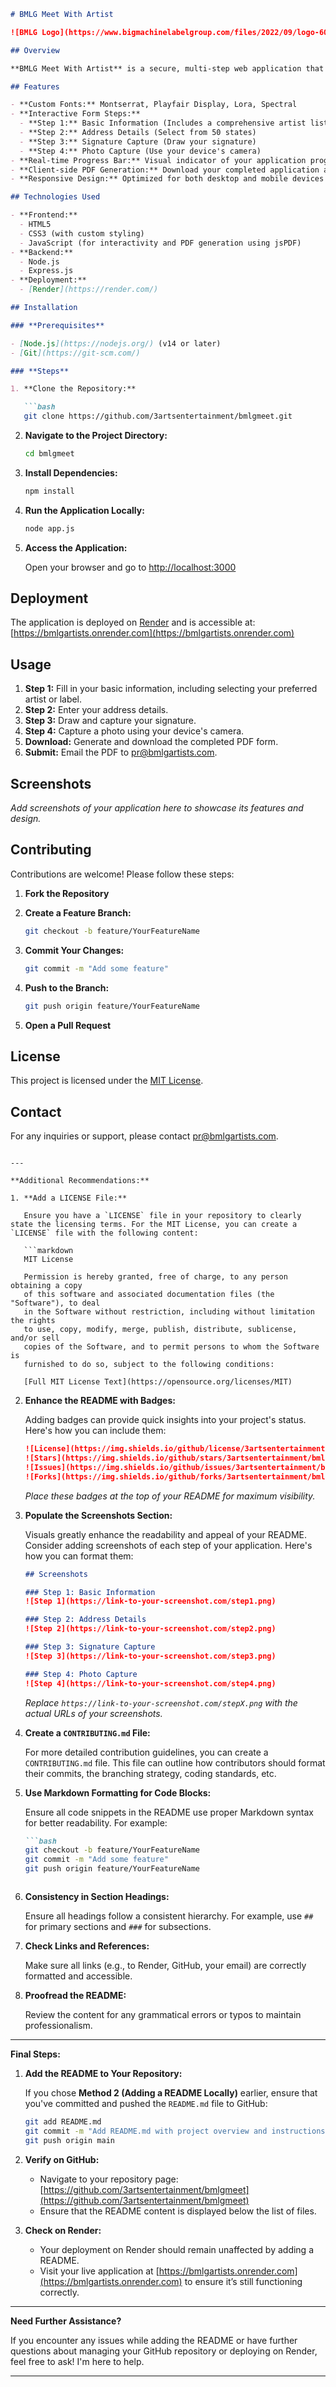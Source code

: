 ```markdown
# BMLG Meet With Artist

![BMLG Logo](https://www.bigmachinelabelgroup.com/files/2022/09/logo-600x82.png)

## Overview

**BMLG Meet With Artist** is a secure, multi-step web application that allows fans to apply for exclusive meetings with artists under the Big Machine Label Group. The application features signature capture and photo verification to ensure the authenticity of applications.

## Features

- **Custom Fonts:** Montserrat, Playfair Display, Lora, Spectral
- **Interactive Form Steps:**
  - **Step 1:** Basic Information (Includes a comprehensive artist list)
  - **Step 2:** Address Details (Select from 50 states)
  - **Step 3:** Signature Capture (Draw your signature)
  - **Step 4:** Photo Capture (Use your device's camera)
- **Real-time Progress Bar:** Visual indicator of your application progress
- **Client-side PDF Generation:** Download your completed application as a PDF
- **Responsive Design:** Optimized for both desktop and mobile devices

## Technologies Used

- **Frontend:**
  - HTML5
  - CSS3 (with custom styling)
  - JavaScript (for interactivity and PDF generation using jsPDF)
- **Backend:**
  - Node.js
  - Express.js
- **Deployment:**
  - [Render](https://render.com/)

## Installation

### **Prerequisites**

- [Node.js](https://nodejs.org/) (v14 or later)
- [Git](https://git-scm.com/)

### **Steps**

1. **Clone the Repository:**

   ```bash
   git clone https://github.com/3artsentertainment/bmlgmeet.git
   ```

2. **Navigate to the Project Directory:**

   ```bash
   cd bmlgmeet
   ```

3. **Install Dependencies:**

   ```bash
   npm install
   ```

4. **Run the Application Locally:**

   ```bash
   node app.js
   ```

5. **Access the Application:**

   Open your browser and go to [http://localhost:3000](http://localhost:3000)

## Deployment

The application is deployed on [Render](https://render.com/) and is accessible at: [https://bmlgartists.onrender.com](https://bmlgartists.onrender.com)

## Usage

1. **Step 1:** Fill in your basic information, including selecting your preferred artist or label.
2. **Step 2:** Enter your address details.
3. **Step 3:** Draw and capture your signature.
4. **Step 4:** Capture a photo using your device's camera.
5. **Download:** Generate and download the completed PDF form.
6. **Submit:** Email the PDF to [pr@bmlgartists.com](mailto:pr@bmlgartists.com).

## Screenshots

*Add screenshots of your application here to showcase its features and design.*

## Contributing

Contributions are welcome! Please follow these steps:

1. **Fork the Repository**

2. **Create a Feature Branch:**

   ```bash
   git checkout -b feature/YourFeatureName
   ```

3. **Commit Your Changes:**

   ```bash
   git commit -m "Add some feature"
   ```

4. **Push to the Branch:**

   ```bash
   git push origin feature/YourFeatureName
   ```

5. **Open a Pull Request**

## License

This project is licensed under the [MIT License](LICENSE).

## Contact

For any inquiries or support, please contact [pr@bmlgartists.com](mailto:pr@bmlgartists.com).
```

---

**Additional Recommendations:**

1. **Add a LICENSE File:**
   
   Ensure you have a `LICENSE` file in your repository to clearly state the licensing terms. For the MIT License, you can create a `LICENSE` file with the following content:

   ```markdown
   MIT License

   Permission is hereby granted, free of charge, to any person obtaining a copy
   of this software and associated documentation files (the "Software"), to deal
   in the Software without restriction, including without limitation the rights
   to use, copy, modify, merge, publish, distribute, sublicense, and/or sell
   copies of the Software, and to permit persons to whom the Software is
   furnished to do so, subject to the following conditions:

   [Full MIT License Text](https://opensource.org/licenses/MIT)
   ```

2. **Enhance the README with Badges:**
   
   Adding badges can provide quick insights into your project's status. Here's how you can include them:

   ```markdown
   ![License](https://img.shields.io/github/license/3artsentertainment/bmlgmeet)
   ![Stars](https://img.shields.io/github/stars/3artsentertainment/bmlgmeet?style=social)
   ![Issues](https://img.shields.io/github/issues/3artsentertainment/bmlgmeet)
   ![Forks](https://img.shields.io/github/forks/3artsentertainment/bmlgmeet)
   ```

   *Place these badges at the top of your README for maximum visibility.*

3. **Populate the Screenshots Section:**
   
   Visuals greatly enhance the readability and appeal of your README. Consider adding screenshots of each step of your application. Here's how you can format them:

   ```markdown
   ## Screenshots

   ### Step 1: Basic Information
   ![Step 1](https://link-to-your-screenshot.com/step1.png)

   ### Step 2: Address Details
   ![Step 2](https://link-to-your-screenshot.com/step2.png)

   ### Step 3: Signature Capture
   ![Step 3](https://link-to-your-screenshot.com/step3.png)

   ### Step 4: Photo Capture
   ![Step 4](https://link-to-your-screenshot.com/step4.png)
   ```

   *Replace `https://link-to-your-screenshot.com/stepX.png` with the actual URLs of your screenshots.*

4. **Create a `CONTRIBUTING.md` File:**
   
   For more detailed contribution guidelines, you can create a `CONTRIBUTING.md` file. This file can outline how contributors should format their commits, the branching strategy, coding standards, etc.

5. **Use Markdown Formatting for Code Blocks:**
   
   Ensure all code snippets in the README use proper Markdown syntax for better readability. For example:

   ```markdown
   ```bash
   git checkout -b feature/YourFeatureName
   git commit -m "Add some feature"
   git push origin feature/YourFeatureName
   ```
   ```

6. **Consistency in Section Headings:**
   
   Ensure all headings follow a consistent hierarchy. For example, use `##` for primary sections and `###` for subsections.

7. **Check Links and References:**
   
   Make sure all links (e.g., to Render, GitHub, your email) are correctly formatted and accessible.

8. **Proofread the README:**
   
   Review the content for any grammatical errors or typos to maintain professionalism.

---

**Final Steps:**

1. **Add the README to Your Repository:**

   If you chose **Method 2 (Adding a README Locally)** earlier, ensure that you've committed and pushed the `README.md` file to GitHub:

   ```bash
   git add README.md
   git commit -m "Add README.md with project overview and instructions"
   git push origin main
   ```

2. **Verify on GitHub:**
   
   - Navigate to your repository page: [https://github.com/3artsentertainment/bmlgmeet](https://github.com/3artsentertainment/bmlgmeet)
   - Ensure that the README content is displayed below the list of files.

3. **Check on Render:**
   
   - Your deployment on Render should remain unaffected by adding a README.
   - Visit your live application at [https://bmlgartists.onrender.com](https://bmlgartists.onrender.com) to ensure it’s still functioning correctly.

---

**Need Further Assistance?**

If you encounter any issues while adding the README or have further questions about managing your GitHub repository or deploying on Render, feel free to ask! I'm here to help.

---

